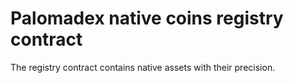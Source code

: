 # Palomadex native coins registry contract

The registry contract contains native assets with their precision. 